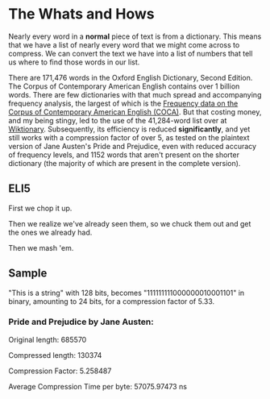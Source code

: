 # The Whats and Hows

Nearly every word in a **normal** piece of text is from a dictionary. This means that we have a list of nearly every word that we might come across to compress. We can convert the text we have into a list of numbers that tell us where to find those words in our list.

There are 171,476 words in the Oxford English Dictionary, Second Edition.  The Corpus of Contemporary American English contains over 1 billion words.  There are few dictionaries with that much spread and accompanying frequency analysis, the largest of which is the [Frequency data on the Corpus of Contemporary American English (COCA)](https://www.wordfrequency.info/).  But that costing money, and my being stingy, led to the use of the 41,284-word list over at [Wiktionary](https://en.wiktionary.org/wiki/Wiktionary:Frequency_lists#TV_and_movie_scripts).  Subsequently, its efficiency is reduced **significantly**, and yet still works with a compression factor of over 5, as tested on the plaintext version of Jane Austen's Pride and Prejudice, even with reduced accuracy of frequency levels, and 1152 words that aren't present on the shorter dictionary (the majority of which are present in the complete version).


## ELI5

First we chop it up.

Then we realize we've already seen them, so we chuck them out and get the ones we already had.

Then we mash 'em.


## Sample

"This is a string" with 128 bits, becomes "111111111000000010001101" in binary, amounting to 24 bits, for a compression factor of 5.33.


### Pride and Prejudice by Jane Austen:

Original length: 685570

Compressed length: 130374

Compression Factor: 5.258487

Average Compression Time per byte: 57075.97473 ns